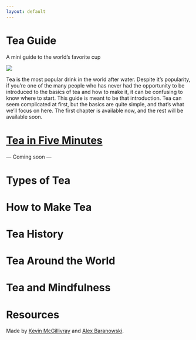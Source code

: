 ```yaml
---
layout: default
---
```


<div class="cover">
  <div class="container">
    <h1 id="tea_guide">Tea Guide</h1>
    <p class="lead">A mini guide to the world’s favorite cup</p>
    <img src="{{ site.baseurl }}/img/samovar.jpg">
  </div>
</div>

<p div class="col-md-7 center-block"><span class="drop-cap">T</span>ea is the most popular drink in the world after water. Despite it’s popularity, if you’re one of the many people who has never had the opportunity to be introduced to the basics of tea and how to make it, it can be confusing to know where to start. This guide is meant to be that introduction. Tea can seem complicated at first, but the basics are quite simple, and that’s what we’ll focus on here. The first chapter is available now, and the rest will be available soon.</p>
  
<div class="table-of-contents">
  <a href="{{ site.baseurl }}/tea-in-five-minutes"><h1 id="tea_in_five_minutes">Tea in Five Minutes</h1></a>
  
  <div class="divider">— Coming soon —</div>
  
  <h1 id="types_of_tea">Types of Tea</h1>
  
  <h1 id="how_to_make_tea">How to Make Tea</h1>
  
  <h1 id="tea_history">Tea History</h1>
  
  <h1 id="tea_around_the_world">Tea Around the World</h1>
  
  <h1 id="tea_and_mindfulness">Tea and Mindfulness</h1>
  
  <h1 id="resources">Resources</h1>
</div>

<footer>
  <div class="container">
    <div class="row">
      <div class="col-md-12">
        <p>Made by <a href="http://twitter.com/kev_mcg">Kevin McGillivray</a> and <a href="http://twitter.com/ahbaranowski">Alex Baranowski</a>.</p>
      </div>
    </div>
  </div>
</footer>
